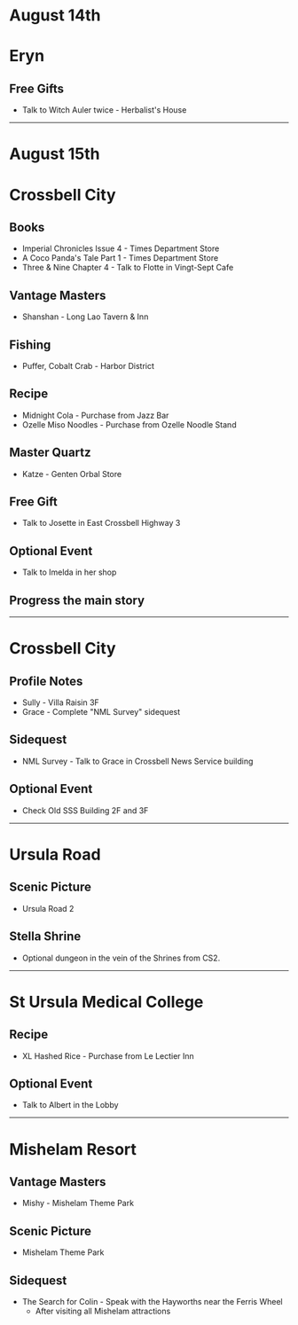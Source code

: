 # August 14th
# Eryn
## Free Gifts
- Talk to Witch Auler twice - Herbalist's House
----------------------------------------------------------------------------------
# August 15th
# Crossbell City
## Books
- Imperial Chronicles Issue 4 - Times Department Store
- A Coco Panda's Tale Part 1 - Times Department Store
- Three & Nine Chapter 4 - Talk to Flotte in Vingt-Sept Cafe
## Vantage Masters
- Shanshan - Long Lao Tavern & Inn
## Fishing
- Puffer, Cobalt Crab - Harbor District
## Recipe
- Midnight Cola - Purchase from Jazz Bar
- Ozelle Miso Noodles - Purchase from Ozelle Noodle Stand
## Master Quartz
- Katze - Genten Orbal Store
## Free Gift
- Talk to Josette in East Crossbell Highway 3
## Optional Event
- Talk to Imelda in her shop
## Progress the main story
----------------------------------------------------------------------------------
# Crossbell City
## Profile Notes
- Sully - Villa Raisin 3F
- Grace - Complete "NML Survey" sidequest
## Sidequest
- NML Survey - Talk to Grace in Crossbell News Service building
## Optional Event
- Check Old SSS Building 2F and 3F
----------------------------------------------------------------------------------
# Ursula Road
## Scenic Picture
- Ursula Road 2
## Stella Shrine
- Optional dungeon in the vein of the Shrines from CS2.
----------------------------------------------------------------------------------
# St Ursula Medical College
## Recipe
- XL Hashed Rice - Purchase from Le Lectier Inn
## Optional Event
- Talk to Albert in the Lobby
----------------------------------------------------------------------------------
# Mishelam Resort
## Vantage Masters
- Mishy - Mishelam Theme Park
## Scenic Picture
- Mishelam Theme Park
## Sidequest
- The Search for Colin - Speak with the Hayworths near the Ferris Wheel
  - After visiting all Mishelam attractions